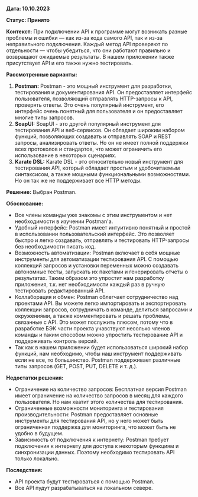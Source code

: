 **Дата: 10.10.2023** 

**Статус: Принято** 

**Контекст:**
При подключении API к программе могут возникать разные проблемы и ошибки — как из-за кода самого API, так и из-за неправильного подключения. Каждый метод API проверяют по отдельности — чтобы убедиться, что они работают правильно и возвращают ожидаемые результаты. В нашем приложении также присутствует API и его также нужно тестировать.

**Рассмотренные варианты:**
1. **Postman:** Postman - это мощный инструмент для разработки, тестирования и документирования API. Он предоставляет интерфейс пользователя, позволяющий отправлять HTTP-запросы к API, проверять ответы. Это очень популярный инструмент, его интерфейс очень понятный для пользователя и он предоставляет многие типы запросов.
2. **SoapUI:** SoapUI - это другой популярный инструмент для тестирования API и веб-сервисов. Он обладает широким набором функций, позволяющих создавать и отправлять SOAP и REST запросы, анализировать ответы. Но он не имеет полной поддержки всех протоколов и стандартов, что может ограничить его использование в некоторых сценариях.
3. **Karate DSL:** Karate DSL - это относительно новый инструмент для тестирования API, который обладает простым и удобочитаемым синтаксисом, а также мощными функциональными возможностями. Но он так же не поддерживает все HTTP методы.

**Решение:** Выбран Postman.

**Обоснование:**
- Все члены команды уже знакомы с этим инструментом и нет необходимости в изучении Postman'а.
- Удобный интерфейс: Postman имеет интуитивно понятный и простой в использовании пользовательский интерфейс. Это позволяет быстро и легко создавать, отправлять и тестировать HTTP-запросы без необходимости писать код.
- Возможность автоматизации: Postman включает в себя мощные инструменты для автоматизации тестирования API. С помощью коллекций запросов и установки переменных можно создавать автономные тесты, запускать их пакетами и генерировать отчеты о результатах. Таким образом это упростит нам разработку приложения,   т.к. нет необходимости каждый раз в ручную тестировать редактированный API.
- Коллаборация и обмен: Postman облегчает сотрудничество над проектами API. Вы можете легко импортировать и экспортировать коллекции запросов, сотрудничать в команде, делиться запросами и окружениями, а также комментировать и решать проблемы, связанные с API. Это может послужить плюсом, потому что в разработке БЭК части проекта учавствуют несолько членов команды и таким способом можно упростить тестирование API и поддерживать контроль версий.
- Так как в нашем приложении будет использоваться широкий набор функций, нам необходимо, чтобы наш инструмент поддерживать если не все, то большинство. Postman поддерживает различные типы запросов (GET, POST, PUT, DELETE и т. д.).

**Недостатки решения:**
- Ограничение на количество запросов: Бесплатная версия Postman имеет ограничение на количество запросов в месяц для каждого пользователя. Но нам хватит этого количества для тестирования.
- Ограниченные возможности мониторинга и тестирования производительности: Postman предоставляет основные инструменты для тестирования API, но у него может быть ограниченная поддержка для мониторинга, что может быть не удобно в будущем.
- Зависимость от подключения к интернету: Postman требует подключения к интернету для доступа к некоторым функциям и синхронизации данных. Поэтому необходимо тестировать API только локально.

**Последствия:**
- API проекта будут тестироваться с помощью Postman.
- Все API пудут разрабатываться на локальном севере.